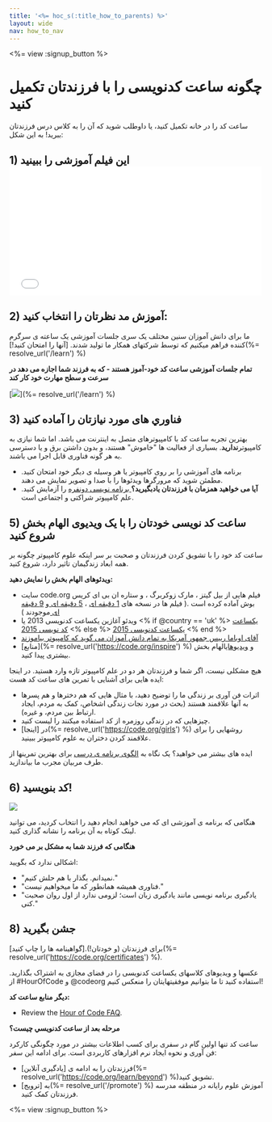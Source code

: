 ```yaml
---
title: '<%= hoc_s(:title_how_to_parents) %>'
layout: wide
nav: how_to_nav
---
```

<%= view :signup_button %>

# چگونه ساعت کدنویسی را با فرزندتان تکمیل کنید

ساعت کد را در خانه تکمیل کنید، یا داوطلب شوید که آن را به کلاس درس فرزندتان ببرید! به این شکل:

## 1) این فیلم آموزشی را ببینید <iframe width="500" height="255" src="//www.youtube.com/embed/SrnvvWDm73k" frameborder="0" allowfullscreen mark="crwd-mark"></iframe> 

## 2) آموزش مد نظرتان را انتخاب کنید:

ما برای دانش آموزان سنین مختلف یک سری جلسات آموزشی یک ساعته ی سرگرم کننده فراهم میکنیم که توسط شرکتهای همکار ما تولید شدند. [آنها را امتحان کنید!](%= resolve_url('/learn') %)

**تمام جلسات آموزشی ساعت کد خود-آموز هستند - که به فرزند شما اجازه می دهد در سرعت و سطح مهارت خود کار کند**

[![](/images/fit-700/tutorials.png)](%= resolve_url('/learn') %)

## 3) فناوري های مورد نیازتان را آماده کنید

بهترین تجربه ساعت کد با کامپیوترهای متصل به اینترنت می باشد. اما شما نیازی به کامپیوتر**ندارید**. بسیاری از فعالیت ها "خاموش" هستند، و بدون داشتن برق و یا دسترسی به هر گونه فناوری قابل اجرا می باشند.

- برنامه های آموزشی را بر روی کامپیوتر یا هر وسیله ی دیگر خود امتحان کنید. مطمئن شوید که مرورگرها ویدئوها را با صدا و تصویر نمایش می دهند.
- **آیا می خواهید همزمان با فرزندتان یادبگیرید؟**[ برنامه نویسی دونفره](http://www.ncwit.org/resources/pair-programming-box-power-collaborative-learning) را آزمایش کنید. علم کامپیوتر شراکتی و اجتماعی است.

## 5) ساعت کد نویسی خودتان را با یک ویدیوی الهام بخش شروع کنید

ساعت کد خود را با تشویق کردن فرزندتان و صحبت بر سر اینکه علوم کامپیوتر چگونه بر همه ابعاد زندگیمان تاثیر دارد، شروع کنید.

**ویدئوهای الهام بخش را نمایش دهید:**

- سایت code.org فیلم هایی از بیل گیتز ، مارک زوکربرگ ، و ستاره ان بی ای کریس بوش آماده کرده است .( فیلم ها در نسخه های [1 دقیقه ای](https://www.youtube.com/watch?v=qYZF6oIZtfc) ، [5 دقیقه ای ](https://www.youtube.com/watch?v=nKIu9yen5nc)و [9 دقیقه ای ](https://www.youtube.com/watch?v=dU1xS07N-FA)موجودند )
- ویدئو آغازین یکساعت کدنویسی 2013 یا <% if @country == 'uk' %> [یکساعت کد نویسی 2015](https://www.youtube.com/watch?v=7L97YMYqLHc) <% else %> [یکساعت کدنویسی 2015](https://www.youtube.com/watch?v=7L97YMYqLHc) <% end %>
- [آقای اوباما رییس جمهور آمریکا به تمام دانش آموزان می گوید که کامپیوتر بیاموزند](https://www.youtube.com/watch?v=6XvmhE1J9PY)
- [منابع](%= resolve_url('https://code.org/inspire') %) و [ویدیوهای](https://www.youtube.com/playlist?list=PLzdnOPI1iJNfpD8i4Sx7U0y2MccnrNZuP)الهام بخش بیشتری پیدا کنید.

هیچ مشکلی نیست، اگر شما و فرزندتان هر دو در علم کامپیوتر تازه وارد هستید. در اینجا ایده هایی برای آشنایی با تمرین های ساعت کد هست:

- اثرات فن آوری بر زندگی ما را توضیح دهید، با مثال هایی که هم دخترها و هم پسرها به آنها علاقمند هستند (بحث در مورد نجات زندگی اشخاص، کمک به مردم، ایجاد ارتباط بین مردم، و غیره).
- چیزهایی که در زندگی روزمره از کد استفاده میکنند را لیست کنید.
- در [اینجا](%= resolve_url('https://code.org/girls') %) روشهایی را برای علاقمند کردن دختران به علوم کامپیوتر ببینید.

ایده های بیشتر می خواهید؟ یک نگاه به [الگوی برنامه ی درسی](/files/AfterschoolEducatorLessonPlanOutline.docx) برای بهترین تمرینها از طرف مربیان مجرب ما بیاندازید.

## 6) کد بنویسید!

<img src="/images/fit-700/tutorial-short-link.png" />

هنگامی که برنامه ی آموزشی ای که می خواهید انجام دهید را انتخاب کردید، می توانید لینک کوتاه به آن برنامه را نشانه گذاری کنید.

**هنگامی که فرزند شما به مشکل بر می خورد**

اشکالی ندارد که بگویید:

- "نمیدانم. بگذار با هم حلش کنیم."
- "فناوری همیشه همانطور که ما میخواهیم نیست."
- "یادگیری برنامه نویسی مانند یادگیری زبان است؛ لزومی ندارد از اول روان صحبت کنی."

## 8) جشن بگیرید

برای فرزندتان (و خودتان!).[گواهینامه ها را چاپ کنید](%= resolve_url('https://code.org/certificates') %).

عکسها و ویدیوهای کلاسهای یکساعت کدنویسی را در فضای مجازی به اشتراک بگذارید. از #HourOfCode و @codeorg استفاده کنید تا ما بتوانیم موفقیتهایتان را منعکس کنیم!

**دیگر منابع ساعت کد:**

- Review the [Hour of Code FAQ](https://support.code.org/hc/en-us/categories/200147083-Hour-of-Code).

**مرحله بعد از ساعت كدنويسي چيست؟**

ساعت کد تنها اولین گام در سفری برای کسب اطلاعات بیشتر در مورد چگونگی کارکرد فن آوری و نحوه ایجاد نرم افزارهای کاربردی است. برای ادامه این سفر:

- فرزندتان را به ادامه ی [یادگیری آنلاین](%= resolve_url('https://code.org/learn/beyond') %)تشویق کنید.
- به [ترویج](%= resolve_url('/promote') %) آموزش علوم رایانه در منطقه مدرسه فرزندتان کمک کنید.

<%= view :signup_button %>